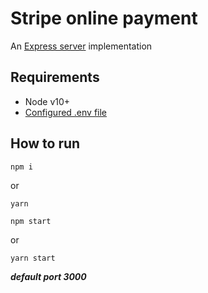 # Stripe online payment

An [Express server](http://expressjs.com) implementation

## Requirements

- Node v10+
- [Configured .env file](../README.md)

## How to run

```
npm i
```
or
```
yarn
```

```
npm start
```
or
```
yarn start
```
***default port 3000***
